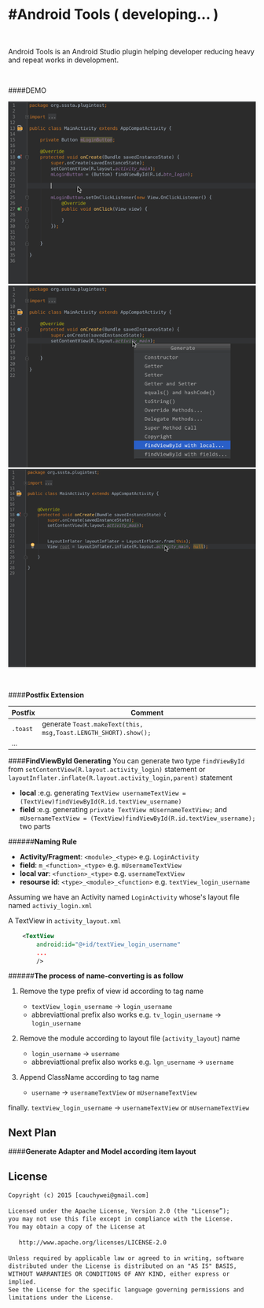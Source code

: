#Android Tools ( developing... )
====================
<br/>

Android Tools is an Android Studio plugin helping developer reducing heavy and repeat works in development.

<br>

####DEMO

![Tost](demo/toast.gif)
![fvbi](demo/findViewById.gif)
![inflate fvbi](demo/inflateFindViewById.gif)

<br/>

####**Postfix Extension**

Postfix   |Comment
----------|---------
`.toast`    |generate `Toast.makeText(this, msg,Toast.LENGTH_SHORT).show();`
...      | 



####**FindViewById Generating**
You can generate two type `findViewById` from  `setContentView(R.layout.activity_login)` statement or `layoutInflater.inflate(R.layout.activity_login,parent)` statement

*	**local** :e.g. generating `TextView usernameTextView = (TextView)findViewById(R.id.textView_username)`
*	**field** :e.g. generating `private TextView mUsernameTextView;` and<br/>
	`mUsernameTextView = (TextView)findViewById(R.id.textView_username);`  two parts

######**Naming Rule**
*	**Activity/Fragment**: `<module>_<type>` e.g. `LoginActivity`
*	**field**: `m_<function>_<type>` e.g. `mUsernameTextView`
*	**local var**: `<function>_<type>` e.g. `usernameTextView`
*	**resourse id**: `<type>_<module>_<function>` e.g. `textView_login_username`

Assuming we have an Activity named `LoginActivity` whose's layout file named `activiy_login.xml`

A TextView in `activity_layout.xml`

```xml
	<TextView
		android:id="@+id/textView_login_username"
		...
		/>
``` 

######**The process of name-converting is as follow**

1.	Remove the type prefix of view id according to tag name
	*	`textView_login_username` -> `login_username`
	*	abbreviattional prefix also works 		e.g. `tv_login_username` -> `login_username`
2.	Remove the module according to layout file (`activity_layout`) name
	*	`login_username` -> `username`
	*	abbreviattional prefix also works 		e.g. `lgn_username` -> `username`
	
3.	Append ClassName according to tag name
	*	`username` -> `usernameTextView` or `mUsernameTextView`
	
	
finally. `textView_login_username` -> `usernameTextView` or `mUsernameTextView`

Next Plan
----------
####**Generate Adapter and Model according item layout**


License
-----------
```
Copyright (c) 2015 [cauchywei@gmail.com]

Licensed under the Apache License, Version 2.0 (the "License”);
you may not use this file except in compliance with the License.
You may obtain a copy of the License at

   http://www.apache.org/licenses/LICENSE-2.0

Unless required by applicable law or agreed to in writing, software
distributed under the License is distributed on an "AS IS" BASIS,
WITHOUT WARRANTIES OR CONDITIONS OF ANY KIND, either express or implied.
See the License for the specific language governing permissions and
limitations under the License.
```
